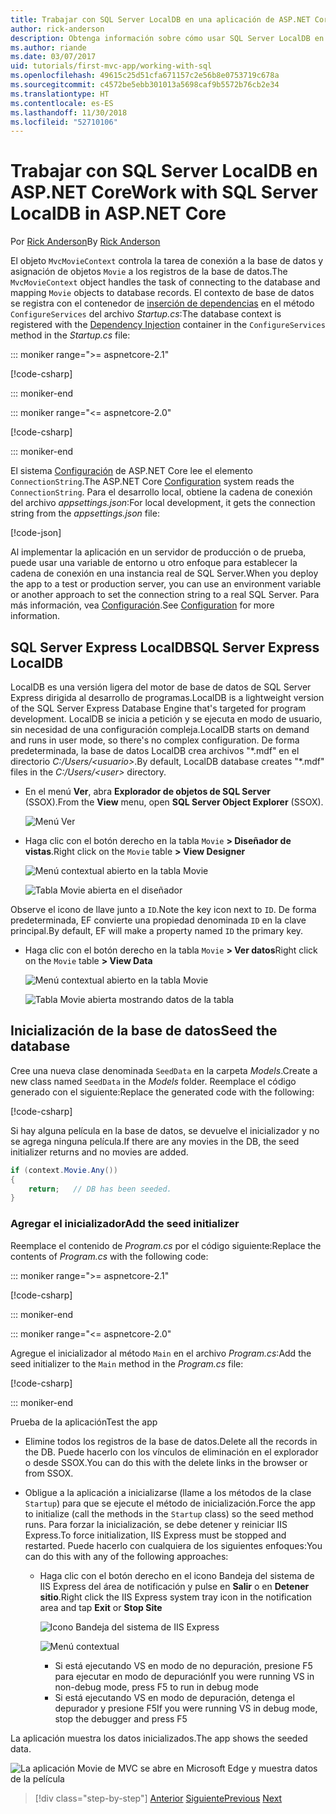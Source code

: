 ```yaml
---
title: Trabajar con SQL Server LocalDB en una aplicación de ASP.NET Core MVC
author: rick-anderson
description: Obtenga información sobre cómo usar SQL Server LocalDB en una sencilla aplicación ASP.NET Core MVC.
ms.author: riande
ms.date: 03/07/2017
uid: tutorials/first-mvc-app/working-with-sql
ms.openlocfilehash: 49615c25d51cfa671157c2e56b8e0753719c678a
ms.sourcegitcommit: c4572be5ebb301013a5698caf9b5572b76cb2e34
ms.translationtype: HT
ms.contentlocale: es-ES
ms.lasthandoff: 11/30/2018
ms.locfileid: "52710106"
---
```

# <a name="work-with-sql-server-localdb-in-aspnet-core"></a><span data-ttu-id="500f6-103">Trabajar con SQL Server LocalDB en ASP.NET Core</span><span class="sxs-lookup"><span data-stu-id="500f6-103">Work with SQL Server LocalDB in ASP.NET Core</span></span>

<span data-ttu-id="500f6-104">Por [Rick Anderson](https://twitter.com/RickAndMSFT)</span><span class="sxs-lookup"><span data-stu-id="500f6-104">By [Rick Anderson](https://twitter.com/RickAndMSFT)</span></span>

<span data-ttu-id="500f6-105">El objeto `MvcMovieContext` controla la tarea de conexión a la base de datos y asignación de objetos `Movie` a los registros de la base de datos.</span><span class="sxs-lookup"><span data-stu-id="500f6-105">The `MvcMovieContext` object handles the task of connecting to the database and mapping `Movie` objects to database records.</span></span> <span data-ttu-id="500f6-106">El contexto de base de datos se registra con el contenedor de [inserción de dependencias](xref:fundamentals/dependency-injection) en el método `ConfigureServices` del archivo *Startup.cs*:</span><span class="sxs-lookup"><span data-stu-id="500f6-106">The database context is registered with the [Dependency Injection](xref:fundamentals/dependency-injection) container in the `ConfigureServices` method in the *Startup.cs* file:</span></span>

::: moniker range=">= aspnetcore-2.1"

[!code-csharp[](~/tutorials/first-mvc-app/start-mvc/sample/MvcMovie21/Startup.cs?name=ConfigureServices&highlight=13-99)]

::: moniker-end

::: moniker range="<= aspnetcore-2.0"

[!code-csharp[](~/tutorials/first-mvc-app/start-mvc/sample/MvcMovie/Startup.cs?name=ConfigureServices&highlight=6-7)]

::: moniker-end

<span data-ttu-id="500f6-107">El sistema [Configuración](xref:fundamentals/configuration/index) de ASP.NET Core lee el elemento `ConnectionString`.</span><span class="sxs-lookup"><span data-stu-id="500f6-107">The ASP.NET Core [Configuration](xref:fundamentals/configuration/index) system reads the `ConnectionString`.</span></span> <span data-ttu-id="500f6-108">Para el desarrollo local, obtiene la cadena de conexión del archivo *appsettings.json*:</span><span class="sxs-lookup"><span data-stu-id="500f6-108">For local development, it gets the connection string from the *appsettings.json* file:</span></span>

[!code-json[](start-mvc/sample/MvcMovie/appsettings.json?highlight=2&range=8-10)]

<span data-ttu-id="500f6-109">Al implementar la aplicación en un servidor de producción o de prueba, puede usar una variable de entorno u otro enfoque para establecer la cadena de conexión en una instancia real de SQL Server.</span><span class="sxs-lookup"><span data-stu-id="500f6-109">When you deploy the app to a test or production server, you can use an environment variable or another approach to set the connection string to a real SQL Server.</span></span> <span data-ttu-id="500f6-110">Para más información, vea [Configuración](xref:fundamentals/configuration/index).</span><span class="sxs-lookup"><span data-stu-id="500f6-110">See [Configuration](xref:fundamentals/configuration/index) for more information.</span></span>

## <a name="sql-server-express-localdb"></a><span data-ttu-id="500f6-111">SQL Server Express LocalDB</span><span class="sxs-lookup"><span data-stu-id="500f6-111">SQL Server Express LocalDB</span></span>

<span data-ttu-id="500f6-112">LocalDB es una versión ligera del motor de base de datos de SQL Server Express dirigida al desarrollo de programas.</span><span class="sxs-lookup"><span data-stu-id="500f6-112">LocalDB is a lightweight version of the SQL Server Express Database Engine that's targeted for program development.</span></span> <span data-ttu-id="500f6-113">LocalDB se inicia a petición y se ejecuta en modo de usuario, sin necesidad de una configuración compleja.</span><span class="sxs-lookup"><span data-stu-id="500f6-113">LocalDB starts on demand and runs in user mode, so there's no complex configuration.</span></span> <span data-ttu-id="500f6-114">De forma predeterminada, la base de datos LocalDB crea archivos "\*.mdf" en el directorio *C:/Users/\<usuario\>*.</span><span class="sxs-lookup"><span data-stu-id="500f6-114">By default, LocalDB database creates "\*.mdf" files in the *C:/Users/\<user\>* directory.</span></span>

* <span data-ttu-id="500f6-115">En el menú **Ver**, abra **Explorador de objetos de SQL Server** (SSOX).</span><span class="sxs-lookup"><span data-stu-id="500f6-115">From the **View** menu, open **SQL Server Object Explorer** (SSOX).</span></span>

  ![Menú Ver](working-with-sql/_static/ssox.png)

* <span data-ttu-id="500f6-117">Haga clic con el botón derecho en la tabla `Movie` **> Diseñador de vistas**.</span><span class="sxs-lookup"><span data-stu-id="500f6-117">Right click on the `Movie` table **> View Designer**</span></span>

  ![Menú contextual abierto en la tabla Movie](working-with-sql/_static/design.png)

  ![Tabla Movie abierta en el diseñador](working-with-sql/_static/dv.png)

<span data-ttu-id="500f6-120">Observe el icono de llave junto a `ID`.</span><span class="sxs-lookup"><span data-stu-id="500f6-120">Note the key icon next to `ID`.</span></span> <span data-ttu-id="500f6-121">De forma predeterminada, EF convierte una propiedad denominada `ID` en la clave principal.</span><span class="sxs-lookup"><span data-stu-id="500f6-121">By default, EF will make a property named `ID` the primary key.</span></span>

* <span data-ttu-id="500f6-122">Haga clic con el botón derecho en la tabla `Movie` **> Ver datos**</span><span class="sxs-lookup"><span data-stu-id="500f6-122">Right click on the `Movie` table **> View Data**</span></span>

  ![Menú contextual abierto en la tabla Movie](working-with-sql/_static/ssox2.png)

  ![Tabla Movie abierta mostrando datos de la tabla](working-with-sql/_static/vd22.png)

## <a name="seed-the-database"></a><span data-ttu-id="500f6-125">Inicialización de la base de datos</span><span class="sxs-lookup"><span data-stu-id="500f6-125">Seed the database</span></span>

<span data-ttu-id="500f6-126">Cree una nueva clase denominada `SeedData` en la carpeta *Models*.</span><span class="sxs-lookup"><span data-stu-id="500f6-126">Create a new class named `SeedData` in the *Models* folder.</span></span> <span data-ttu-id="500f6-127">Reemplace el código generado con el siguiente:</span><span class="sxs-lookup"><span data-stu-id="500f6-127">Replace the generated code with the following:</span></span>

[!code-csharp[](start-mvc/sample/MvcMovie/Models/SeedData.cs?name=snippet_1)]

<span data-ttu-id="500f6-128">Si hay alguna película en la base de datos, se devuelve el inicializador y no se agrega ninguna película.</span><span class="sxs-lookup"><span data-stu-id="500f6-128">If there are any movies in the DB, the seed initializer returns and no movies are added.</span></span>

```csharp
if (context.Movie.Any())
{
    return;   // DB has been seeded.
}
```

<a name="si"></a>
### <a name="add-the-seed-initializer"></a><span data-ttu-id="500f6-129">Agregar el inicializador</span><span class="sxs-lookup"><span data-stu-id="500f6-129">Add the seed initializer</span></span>

<span data-ttu-id="500f6-130">Reemplace el contenido de *Program.cs* por el código siguiente:</span><span class="sxs-lookup"><span data-stu-id="500f6-130">Replace the contents of *Program.cs* with the following code:</span></span>

::: moniker range=">= aspnetcore-2.1"

[!code-csharp[](~/tutorials/first-mvc-app/start-mvc/sample/MvcMovie21/Program.cs)]

::: moniker-end

::: moniker range="<= aspnetcore-2.0"

<span data-ttu-id="500f6-131">Agregue el inicializador al método `Main` en el archivo *Program.cs*:</span><span class="sxs-lookup"><span data-stu-id="500f6-131">Add the seed initializer to the `Main` method in the *Program.cs* file:</span></span>

[!code-csharp[](start-mvc/sample/MvcMovie/Program.cs?highlight=6,14-32)]

::: moniker-end

<span data-ttu-id="500f6-132">Prueba de la aplicación</span><span class="sxs-lookup"><span data-stu-id="500f6-132">Test the app</span></span>

* <span data-ttu-id="500f6-133">Elimine todos los registros de la base de datos.</span><span class="sxs-lookup"><span data-stu-id="500f6-133">Delete all the records in the DB.</span></span> <span data-ttu-id="500f6-134">Puede hacerlo con los vínculos de eliminación en el explorador o desde SSOX.</span><span class="sxs-lookup"><span data-stu-id="500f6-134">You can do this with the delete links in the browser or from SSOX.</span></span>
* <span data-ttu-id="500f6-135">Obligue a la aplicación a inicializarse (llame a los métodos de la clase `Startup`) para que se ejecute el método de inicialización.</span><span class="sxs-lookup"><span data-stu-id="500f6-135">Force the app to initialize (call the methods in the `Startup` class) so the seed method runs.</span></span> <span data-ttu-id="500f6-136">Para forzar la inicialización, se debe detener y reiniciar IIS Express.</span><span class="sxs-lookup"><span data-stu-id="500f6-136">To force initialization, IIS Express must be stopped and restarted.</span></span> <span data-ttu-id="500f6-137">Puede hacerlo con cualquiera de los siguientes enfoques:</span><span class="sxs-lookup"><span data-stu-id="500f6-137">You can do this with any of the following approaches:</span></span>

  * <span data-ttu-id="500f6-138">Haga clic con el botón derecho en el icono Bandeja del sistema de IIS Express del área de notificación y pulse en **Salir** o en **Detener sitio**.</span><span class="sxs-lookup"><span data-stu-id="500f6-138">Right click the IIS Express system tray icon in the notification area and tap **Exit** or **Stop Site**</span></span>

    ![Icono Bandeja del sistema de IIS Express](working-with-sql/_static/iisExIcon.png)

    ![Menú contextual](working-with-sql/_static/stopIIS.png)

    * <span data-ttu-id="500f6-141">Si está ejecutando VS en modo de no depuración, presione F5 para ejecutar en modo de depuración</span><span class="sxs-lookup"><span data-stu-id="500f6-141">If you were running VS in non-debug mode, press F5 to run in debug mode</span></span>
    * <span data-ttu-id="500f6-142">Si está ejecutando VS en modo de depuración, detenga el depurador y presione F5</span><span class="sxs-lookup"><span data-stu-id="500f6-142">If you were running VS in debug mode, stop the debugger and press F5</span></span>

<span data-ttu-id="500f6-143">La aplicación muestra los datos inicializados.</span><span class="sxs-lookup"><span data-stu-id="500f6-143">The app shows the seeded data.</span></span>

![La aplicación Movie de MVC se abre en Microsoft Edge y muestra datos de la película](working-with-sql/_static/m55.png)

> [!div class="step-by-step"]
> <span data-ttu-id="500f6-145">[Anterior](adding-model.md)
> [Siguiente](controller-methods-views.md)</span><span class="sxs-lookup"><span data-stu-id="500f6-145">[Previous](adding-model.md)
[Next](controller-methods-views.md)</span></span>  
